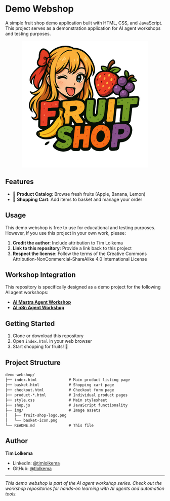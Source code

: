 # Demo Webshop

A simple fruit shop demo application built with HTML, CSS, and JavaScript. This project serves as a demonstration application for AI agent workshops and testing purposes.

<div align="center">
  <img src="./img/fruit-shop-logo.png" alt="Fruit Shop" width="400" height="auto" />
</div>

## Features

- 🍏 **Product Catalog**: Browse fresh fruits (Apple, Banana, Lemon)
- 🛒 **Shopping Cart**: Add items to basket and manage your order

## Usage

This demo webshop is free to use for educational and testing purposes. However, if you use this project in your own work, please:

1. **Credit the author**: Include attribution to Tim Lolkema
2. **Link to this repository**: Provide a link back to this project
3. **Respect the license**: Follow the terms of the Creative Commons Attribution-NonCommercial-ShareAlike 4.0 International License

## Workshop Integration

This repository is specifically designed as a demo project for the following AI agent workshops:

- **[AI Mastra Agent Workshop](https://github.com/tlolkema/ai-mastra-agent-workshop)**
- **[AI n8n Agent Workshop](https://github.com/tlolkema/ai-n8n-agent-workshop)**

## Getting Started

1. Clone or download this repository
2. Open `index.html` in your web browser
3. Start shopping for fruits! 🍎

## Project Structure

```
demo-webshop/
├── index.html              # Main product listing page
├── basket.html             # Shopping cart page
├── checkout.html           # Checkout form page
├── product-*.html          # Individual product pages
├── style.css               # Main stylesheet
├── shop.js                 # JavaScript functionality
├── img/                    # Image assets
│   ├── fruit-shop-logo.png
│   └── basket-icon.png
└── README.md               # This file
```

## Author

**Tim Lolkema**

- LinkedIn: [@timlolkema](https://www.linkedin.com/in/timlolkema/)
- GitHub: [@tlolkema](https://github.com/tlolkema)

---

_This demo webshop is part of the AI agent workshop series. Check out the workshop repositories for hands-on learning with AI agents and automation tools._
